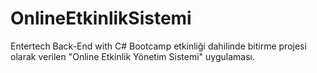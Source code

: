 # OnlineEtkinlikSistemi
Entertech Back-End with C# Bootcamp etkinliği dahilinde bitirme projesi olarak verilen "Online Etkinlik Yönetim Sistemi" uygulaması.
